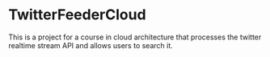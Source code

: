 # TwitterFeederCloud
This is a project for a course in cloud architecture that processes the twitter realtime stream API and allows users to search it.
